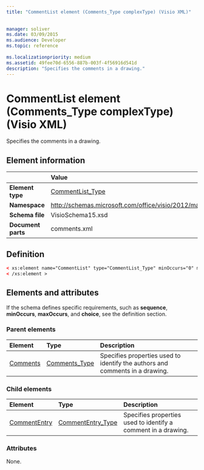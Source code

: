 ```yaml
---
title: "CommentList element (Comments_Type complexType) (Visio XML)"
 
 
manager: soliver
ms.date: 03/09/2015
ms.audience: Developer
ms.topic: reference
 
ms.localizationpriority: medium
ms.assetid: 49fee70d-6556-887b-003f-4f56916d541d
description: "Specifies the comments in a drawing."
---
```


# CommentList element (Comments_Type complexType) (Visio XML)

Specifies the comments in a drawing.
  
## Element information

||Value |
|:-----|:-----|
|**Element type** <br/> |[CommentList_Type](commentlist_type-complextypevisio-xml.md) <br/> |
|**Namespace** <br/> |http://schemas.microsoft.com/office/visio/2012/main  <br/> |
|**Schema file** <br/> |VisioSchema15.xsd  <br/> |
|**Document parts** <br/> |comments.xml  <br/> |
   
## Definition

```XML
< xs:element name="CommentList" type="CommentList_Type" minOccurs="0" maxOccurs="1" >
< /xs:element >
```

## Elements and attributes

If the schema defines specific requirements, such as **sequence**, **minOccurs**, **maxOccurs**, and **choice**, see the definition section. 
  
### Parent elements

|**Element**|**Type**|**Description**|
|:-----|:-----|:-----|
|[Comments](comments-element-comments_type-complextypevisio-xml.md) <br/> |[Comments_Type](comments_type-complextypevisio-xml.md) <br/> |Specifies properties used to identify the authors and comments in a drawing. |
   
### Child elements

|**Element**|**Type**|**Description**|
|:-----|:-----|:-----|
|[CommentEntry](commententry-element-commentlist_type-complextypevisio-xml.md) <br/> |[CommentEntry_Type](commententry_type-complextypevisio-xml.md) <br/> |Specifies properties used to identify a comment in a drawing. |
   
### Attributes

None.
  

